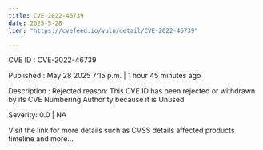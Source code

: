 ```yaml
---
title: CVE-2022-46739
date: 2025-5-28
lien: "https://cvefeed.io/vuln/detail/CVE-2022-46739"

---
```


CVE ID : CVE-2022-46739

Published :  May 28
2025
7:15 p.m. | 1 hour
45 minutes ago

Description : Rejected reason: This CVE ID has been rejected or withdrawn by its CVE Numbering Authority because it is Unused

Severity: 0.0 | NA

Visit the link for more details
such as CVSS details
affected products
timeline
and more...
